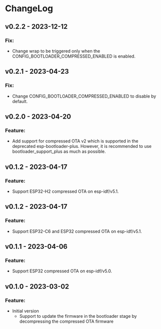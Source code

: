 # ChangeLog

## v0.2.2 - 2023-12-12

### Fix:

* Change wrap to be triggered only when the CONFIG_BOOTLOADER_COMPRESSED_ENABLED is enabled.

## v0.2.1 - 2023-04-23

### Fix:

* Change CONFIG_BOOTLOADER_COMPRESSED_ENABLED to disable by default.

## v0.2.0 - 2023-04-20

### Feature:

* Add support for compressed OTA v2 which is supported in the deprecated esp-bootloader-plus. However, it is recommended to use bootloader_support_plus as much as possible.

## v0.1.2 - 2023-04-17

### Feature:

* Support ESP32-H2 compressed OTA on esp-idf/v5.1.

## v0.1.2 - 2023-04-17

### Feature:

* Support ESP32-C6 and ESP32 compressed OTA on esp-idf/v5.1.

## v0.1.1 - 2023-04-06

### Feature:

* Support ESP32 compressed OTA on esp-idf/v5.0.

## v0.1.0 - 2023-03-02

### Feature:

* Initial version
  * Support to update the firmware in the bootloader stage by decompressing the compressed OTA firmware

